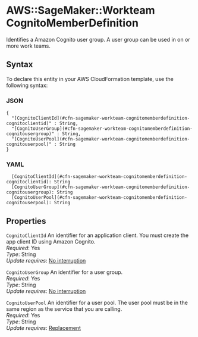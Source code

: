 # AWS::SageMaker::Workteam CognitoMemberDefinition<a name="aws-properties-sagemaker-workteam-cognitomemberdefinition"></a>

Identifies a Amazon Cognito user group\. A user group can be used in on or more work teams\.

## Syntax<a name="aws-properties-sagemaker-workteam-cognitomemberdefinition-syntax"></a>

To declare this entity in your AWS CloudFormation template, use the following syntax:

### JSON<a name="aws-properties-sagemaker-workteam-cognitomemberdefinition-syntax.json"></a>

```
{
  "[CognitoClientId](#cfn-sagemaker-workteam-cognitomemberdefinition-cognitoclientid)" : String,
  "[CognitoUserGroup](#cfn-sagemaker-workteam-cognitomemberdefinition-cognitousergroup)" : String,
  "[CognitoUserPool](#cfn-sagemaker-workteam-cognitomemberdefinition-cognitouserpool)" : String
}
```

### YAML<a name="aws-properties-sagemaker-workteam-cognitomemberdefinition-syntax.yaml"></a>

```
  [CognitoClientId](#cfn-sagemaker-workteam-cognitomemberdefinition-cognitoclientid): String
  [CognitoUserGroup](#cfn-sagemaker-workteam-cognitomemberdefinition-cognitousergroup): String
  [CognitoUserPool](#cfn-sagemaker-workteam-cognitomemberdefinition-cognitouserpool): String
```

## Properties<a name="aws-properties-sagemaker-workteam-cognitomemberdefinition-properties"></a>

`CognitoClientId` <a name="cfn-sagemaker-workteam-cognitomemberdefinition-cognitoclientid"></a>
An identifier for an application client\. You must create the app client ID using Amazon Cognito\.  
_Required_: Yes  
_Type_: String  
_Update requires_: [No interruption](https://docs.aws.amazon.com/AWSCloudFormation/latest/UserGuide/using-cfn-updating-stacks-update-behaviors.html#update-no-interrupt)

`CognitoUserGroup` <a name="cfn-sagemaker-workteam-cognitomemberdefinition-cognitousergroup"></a>
An identifier for a user group\.  
_Required_: Yes  
_Type_: String  
_Update requires_: [No interruption](https://docs.aws.amazon.com/AWSCloudFormation/latest/UserGuide/using-cfn-updating-stacks-update-behaviors.html#update-no-interrupt)

`CognitoUserPool` <a name="cfn-sagemaker-workteam-cognitomemberdefinition-cognitouserpool"></a>
An identifier for a user pool\. The user pool must be in the same region as the service that you are calling\.  
_Required_: Yes  
_Type_: String  
_Update requires_: [Replacement](https://docs.aws.amazon.com/AWSCloudFormation/latest/UserGuide/using-cfn-updating-stacks-update-behaviors.html#update-replacement)
